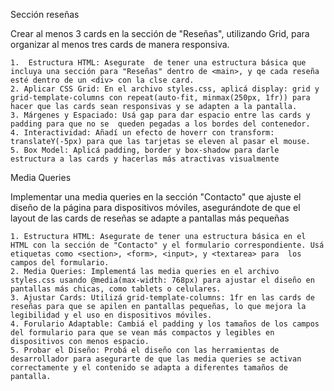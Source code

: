 Sección reseñas

Crear al menos 3 cards en la sección de "Reseñas", utilizando Grid, para organizar al menos tres cards de  manera responsiva.

    1.  Estructura HTML: Asegurate  de tener una estructura básica que incluya una sección para "Reseñas" dentro de <main>, y qe cada reseña esté dentro de un <div> con la clse card.
    2. Aplicar CSS Grid: En el archivo styles.css, aplicá display: grid y grid-template-columns con repeat(auto-fit, minmax(250px, 1fr)) para hacer que las cards sean responsivas y se adapten a la pantalla.
    3. Márgenes y Espaciado: Usá gap para dar espacio entre las cards y padding para que no se  queden pegadas a los bordes del contenedor.
    4. Interactividad: Añadí un efecto de hoverr con transform: translateY(-5px) para que las tarjetas se eleven al pasar el mouse.
    5. Box Model: Aplicá padding, border y box-shadow para darle estructura a las cards y hacerlas más atractivas visualmente

Media Queries

Implementar una media queries en la sección "Contacto" que ajuste el diseño de la página para dispositivos móviles, asegurándote de que el layout de las cards de reseñas se adapte a pantallas más pequeñas

    1. Estructura HTML: Asegurate de tener una estructura básica en el  HTML con la sección de "Contacto" y el formulario correspondiente. Usá etiquetas como <section>, <form>, <input>, y <textarea> para  los campos del formulario.
    2. Media Queries: Implementá las media queries en el archivo styles.css usando @media(max-width: 768px) para ajustar el diseño en pantallas más chicas, como tablets o celulares.
    3. Ajustar Cards: Utilizá grid-template-columns: 1fr en las cards de reseñas para que se apilen en pantallas pequeñas, lo que mejora la legibilidad y el uso en dispositivos móviles.
    4. Forulario Adaptable: Cambiá el padding y los tamaños de los campos del formulario para que se vean más compactos y legibles en dispositivos con menos espacio.
    5. Probar el Diseño: Probá el diseño con las herramientas de desarrollador para asegurarte de que las media queries se activan correctamente y el contenido se adapta a diferentes tamaños de pantalla.